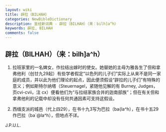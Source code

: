 ```yaml
---
layout: wiki
title: 辟拉（BILHAH）
categories: NewBibleDictionary
description: 圣经新词典 - 辟拉（BILHAH）（来：bilh]a^h）
keywords: 辟拉, BILHAH
comments: false
---
```


## 辟拉（BILHAH）（来：bilh]a^h）

1. 拉班家里的一名婢女，作拉结出嫁时的使女。她替她的主母为雅各生了但和拿弗他利（创廿九29起）有些学者假定“以色列的儿子们”实际上从来不是同一家庭的成员，并以此为他们理论的起点，因此便须假设“辟拉的儿子们”有特殊的意义；例如斯特尔纳塔（Steuernagel，紧随他见解的有 Burney, Judges，页cvi-cvii，注 cx）便看他们为“与拉结家族合并的迦南部族”；但在有关但和拿弗他利的记载中却没有任何共通因素可支持这假设。

2. 西缅支派的城邑（代上四29），在书十九3写为巴拉（ba{la^h），在书十五29作巴拉（ba`@la^h），但地点不详。

J.P.U.L.






